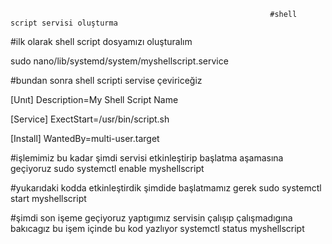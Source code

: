                                                               #shell script servisi oluşturma
#ilk olarak shell script dosyamızı oluşturalım

sudo nano/lib/systemd/system/myshellscript.service

#bundan sonra shell scripti servise çeviriceğiz 

[Unıt]
Description=My Shell Script Name

[Service]
ExectStart=/usr/bin/script.sh

[Install]
WantedBy=multi-user.target

#işlemimiz bu kadar şimdi servisi etkinleştirip başlatma aşamasına geçiyoruz
sudo systemctl enable myshellscript

#yukarıdaki kodda etkinleştirdik şimdide başlatmamız gerek
sudo systemctl start myshellscript

#şimdi son işeme geçiyoruz yaptıgımız servisin çalışıp çalışmadıgına bakıcagız bu işem içinde bu kod yazlıyor
systemctl status myshellscript
